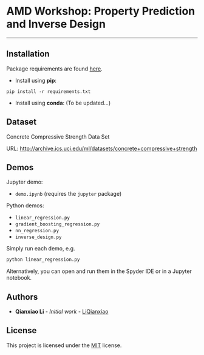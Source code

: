 # AMD Workshop: Property Prediction and Inverse Design

---

## Installation

Package requirements are found [here](requirements.txt).

* Install using **pip**:

```shell
pip install -r requirements.txt
```

* Install using **conda**: (To be updated...)

## Dataset

Concrete Compressive Strength Data Set

URL: <http://archive.ics.uci.edu/ml/datasets/concrete+compressive+strength>

## Demos

Jupyter demo:

* `demo.ipynb` (requires the `jupyter` package)

Python demos:

* `linear_regression.py`
* `gradient_boosting_regression.py`
* `nn_regression.py`
* `inverse_design.py`

Simply run each demo, e.g.

```python
python linear_regression.py
```

Alternatively, you can open and run them in the Spyder IDE or in a Jupyter notebook.

## Authors

* **Qianxiao Li** - *Initial work* - [LiQianxiao](https://github.com/LiQianxiao)

## License

This project is licensed under the [MIT](LICENSE.md) license.
